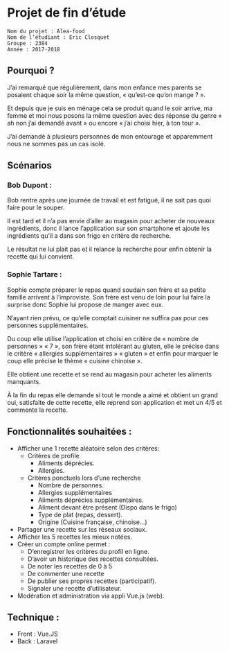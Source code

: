 # Projet de fin d’étude

    Nom du projet : Alea-food
    Nom de l’étudiant : Eric Closquet
    Groupe : 2384
    Année : 2017-2018
    
    
## Pourquoi ?

J’ai remarqué que régulièrement, dans mon enfance mes parents se posaient chaque soir la même question, « qu’est-ce qu’on mange ? ». 

Et depuis que je suis en ménage cela se produit quand le soir arrive, ma femme et moi nous posons la même question avec des réponse du genre « ah non j’ai demandé avant » ou encore « j’ai choisi hier, à ton tour ».

J’ai demandé à plusieurs personnes de mon entourage et apparemment nous ne sommes pas un cas isolé.


## Scénarios

### Bob Dupont :
Bob rentre après une journée de travail et est fatigué, il ne sait pas quoi faire pour le souper.

Il est tard et il n’a pas envie d’aller au magasin pour acheter de nouveaux ingrédients, donc il lance l’application sur son smartphone et ajoute les ingrédients qu’il a dans son frigo en critère de recherche.

Le résultat ne lui plait pas et il relance la recherche pour enfin obtenir la recette qui lui convient.


### Sophie Tartare :
Sophie compte préparer le repas quand soudain son frère et sa petite famille arrivent à l’improviste. Son frère est venu de loin pour lui faire la surprise donc Sophie lui propose de manger avec eux.

N’ayant rien prévu, ce qu’elle comptait cuisiner ne suffira pas pour ces personnes supplémentaires.

Du coup elle utilise l’application et choisi en critère de « nombre de personnes » « 7 », son frère étant intolérant au gluten, elle le précise dans le critère « allergies supplémentaires » « gluten » et enfin pour marquer le coup elle précise le thème « cuisine chinoise ».

Elle obtient une recette et se rend au magasin pour acheter les aliments manquants.

À la fin du repas elle demande si tout le monde a aimé et obtient un grand oui, satisfaite de cette recette, elle reprend son application et met un 4/5 et commente la recette.


## Fonctionnalités souhaitées :
-  Afficher une 1 recette aléatoire selon des critères:
    -  Critères de profile
        -  Aliments déprécies.
        -  Allergies.
    -  Critères ponctuels lors d’une recherche
        -  Nombre de personnes.
        -  Allergies supplémentaires
        -  Aliments déprécies supplémentaires.
        -  Aliment devant être présent (Dispo dans le frigo)
        -  Type de plat (repas, dessert).
        -  Origine (Cuisine française, chinoise…)
-  Partager une recette sur les réseaux sociaux.
-  Afficher les 5 recettes les mieux notées.
-  Créer un compte online permet :
    -  D’enregistrer les critères du profil en ligne.
    -  D’avoir un historique des recettes consultées.
    -  De noter les recettes de 0 à 5
    -  De commenter une recette
    -  De publier ses propres recettes (participatif).
    -  Signaler une recette d’utilisateur.
-  Modération et administration via appli Vue.js (web).


## Technique :
- Front : Vue.JS
- Back : Laravel